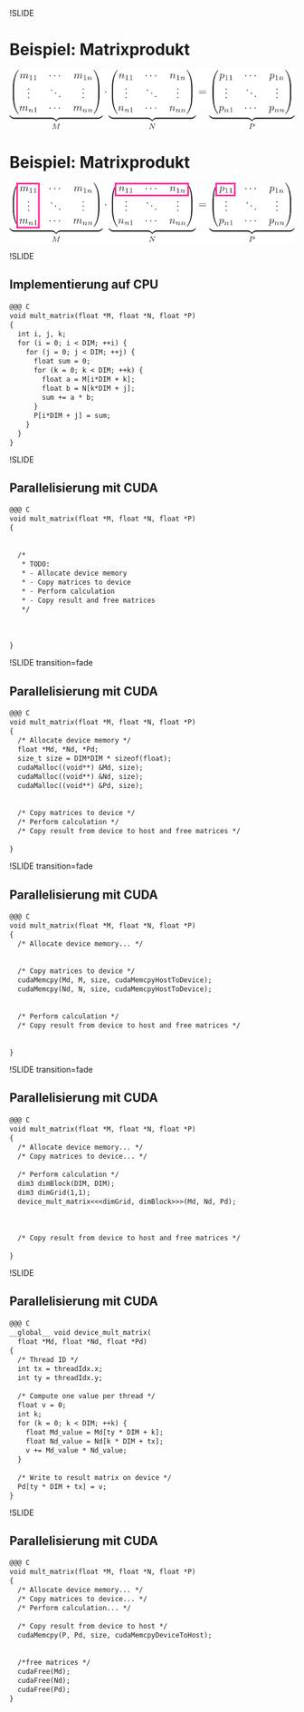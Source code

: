!SLIDE

# Beispiel: Matrixprodukt

![Cube](Grafiken/matrixmult1.png)

<!SLIDE transition=fade>

# Beispiel: Matrixprodukt

![Cube](Grafiken/matrixmult2.png)

!SLIDE

## Implementierung auf CPU

    @@@ C
    void mult_matrix(float *M, float *N, float *P)
    {
      int i, j, k;
      for (i = 0; i < DIM; ++i) {
        for (j = 0; j < DIM; ++j) {
          float sum = 0;
          for (k = 0; k < DIM; ++k) {
            float a = M[i*DIM + k];
            float b = N[k*DIM + j];
            sum += a * b;
          }
          P[i*DIM + j] = sum;
        }
      }
    }

!SLIDE

## Parallelisierung mit CUDA

    @@@ C
    void mult_matrix(float *M, float *N, float *P)
    {


      /*
       * TODO:
       * - Allocate device memory
       * - Copy matrices to device
       * - Perform calculation
       * - Copy result and free matrices
       */



    }

!SLIDE transition=fade

## Parallelisierung mit CUDA

    @@@ C
    void mult_matrix(float *M, float *N, float *P)
    {
      /* Allocate device memory */
      float *Md, *Nd, *Pd;
      size_t size = DIM*DIM * sizeof(float);
      cudaMalloc((void**) &Md, size);
      cudaMalloc((void**) &Nd, size);
      cudaMalloc((void**) &Pd, size);


      /* Copy matrices to device */
      /* Perform calculation */
      /* Copy result from device to host and free matrices */

    }

!SLIDE transition=fade

## Parallelisierung mit CUDA

    @@@ C
    void mult_matrix(float *M, float *N, float *P)
    {
      /* Allocate device memory... */


      /* Copy matrices to device */
      cudaMemcpy(Md, M, size, cudaMemcpyHostToDevice);
      cudaMemcpy(Nd, N, size, cudaMemcpyHostToDevice);


      /* Perform calculation */
      /* Copy result from device to host and free matrices */


    }

!SLIDE transition=fade

## Parallelisierung mit CUDA

    @@@ C
    void mult_matrix(float *M, float *N, float *P)
    {
      /* Allocate device memory... */
      /* Copy matrices to device... */

      /* Perform calculation */
      dim3 dimBlock(DIM, DIM);
      dim3 dimGrid(1,1);
      device_mult_matrix<<<dimGrid, dimBlock>>>(Md, Nd, Pd);



      /* Copy result from device to host and free matrices */

    }

!SLIDE

## Parallelisierung mit CUDA

    @@@ C
    __global__ void device_mult_matrix(
      float *Md, float *Nd, float *Pd)
    {
      /* Thread ID */
      int tx = threadIdx.x;
      int ty = threadIdx.y;

      /* Compute one value per thread */
      float v = 0;
      int k;
      for (k = 0; k < DIM; ++k) {
        float Md_value = Md[ty * DIM + k];
        float Nd_value = Nd[k * DIM + tx];
        v += Md_value * Nd_value;
      }

      /* Write to result matrix on device */
      Pd[ty * DIM + tx] = v;
    }


!SLIDE

## Parallelisierung mit CUDA

    @@@ C
    void mult_matrix(float *M, float *N, float *P)
    {
      /* Allocate device memory... */
      /* Copy matrices to device... */
      /* Perform calculation... */

      /* Copy result from device to host */
      cudaMemcpy(P, Pd, size, cudaMemcpyDeviceToHost);


      /*free matrices */
      cudaFree(Md);
      cudaFree(Nd);
      cudaFree(Pd);
    }
